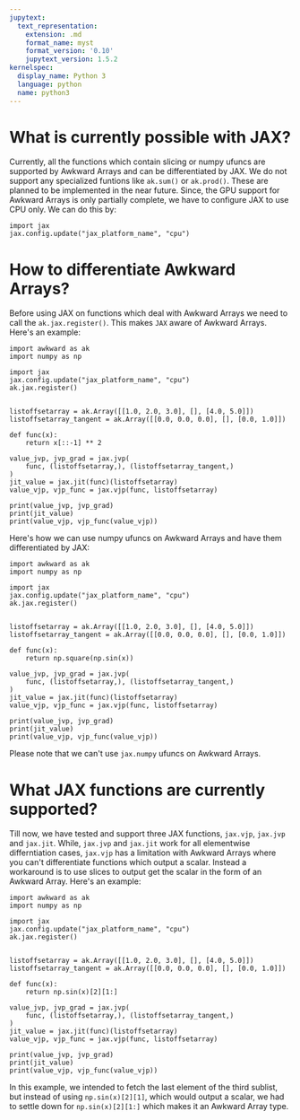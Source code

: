 ```yaml
---
jupytext:
  text_representation:
    extension: .md
    format_name: myst
    format_version: '0.10'
    jupytext_version: 1.5.2
kernelspec:
  display_name: Python 3
  language: python
  name: python3
---
```


What is currently possible with JAX?
=====================================

Currently, all the functions which contain slicing or numpy ufuncs are supported by Awkward Arrays and can be differentiated by JAX. We do not support any specialized funtions like `ak.sum()` or `ak.prod()`. These are planned to be implemented in the near future. Since, the GPU support for Awkward Arrays is only partially complete, we have to configure JAX to use CPU only. We can do this by:

```{code-cell} ipython3
import jax
jax.config.update("jax_platform_name", "cpu")
```

How to differentiate Awkward Arrays?
======================================

Before using JAX on functions which deal with Awkward Arrays we need to call the `ak.jax.register()`. This makes `JAX` aware of Awkward Arrays. Here's an example:

```{code-cell} ipython3
import awkward as ak
import numpy as np

import jax
jax.config.update("jax_platform_name", "cpu")
ak.jax.register()


listoffsetarray = ak.Array([[1.0, 2.0, 3.0], [], [4.0, 5.0]])
listoffsetarray_tangent = ak.Array([[0.0, 0.0, 0.0], [], [0.0, 1.0]])

def func(x):
    return x[::-1] ** 2

value_jvp, jvp_grad = jax.jvp(
    func, (listoffsetarray,), (listoffsetarray_tangent,)
)
jit_value = jax.jit(func)(listoffsetarray)
value_vjp, vjp_func = jax.vjp(func, listoffsetarray)

print(value_jvp, jvp_grad)
print(jit_value)
print(value_vjp, vjp_func(value_vjp))
```

Here's how we can use numpy ufuncs on Awkward Arrays and have them differentiated by JAX:

```{code-cell} ipython3
import awkward as ak
import numpy as np

import jax
jax.config.update("jax_platform_name", "cpu")
ak.jax.register()


listoffsetarray = ak.Array([[1.0, 2.0, 3.0], [], [4.0, 5.0]])
listoffsetarray_tangent = ak.Array([[0.0, 0.0, 0.0], [], [0.0, 1.0]])

def func(x):
    return np.square(np.sin(x))

value_jvp, jvp_grad = jax.jvp(
    func, (listoffsetarray,), (listoffsetarray_tangent,)
)
jit_value = jax.jit(func)(listoffsetarray)
value_vjp, vjp_func = jax.vjp(func, listoffsetarray)

print(value_jvp, jvp_grad)
print(jit_value)
print(value_vjp, vjp_func(value_vjp))
```
Please note that we can't use `jax.numpy` ufuncs on Awkward Arrays.


What JAX functions are currently supported?
==================================================

Till now, we have tested and support three JAX functions, `jax.vjp`, `jax.jvp` and `jax.jit`. While, `jax.jvp` and `jax.jit` work for all elementwise differntiation cases, `jax.vjp` has a limitation with Awkward Arrays where you can't differentiate functions which output a scalar. Instead a workaround is to use slices to output get the scalar in the form of an Awkward Array. Here's an example:

```{code-cell} ipython3
import awkward as ak
import numpy as np

import jax
jax.config.update("jax_platform_name", "cpu")
ak.jax.register()


listoffsetarray = ak.Array([[1.0, 2.0, 3.0], [], [4.0, 5.0]])
listoffsetarray_tangent = ak.Array([[0.0, 0.0, 0.0], [], [0.0, 1.0]])

def func(x):
    return np.sin(x)[2][1:]

value_jvp, jvp_grad = jax.jvp(
    func, (listoffsetarray,), (listoffsetarray_tangent,)
)
jit_value = jax.jit(func)(listoffsetarray)
value_vjp, vjp_func = jax.vjp(func, listoffsetarray)

print(value_jvp, jvp_grad)
print(jit_value)
print(value_vjp, vjp_func(value_vjp))

```
In this example, we intended to fetch the last element of the third sublist, but instead of using `np.sin(x)[2][1]`, which would output a scalar, we had to settle down for `np.sin(x)[2][1:]` which makes it an Awkward Array type.

